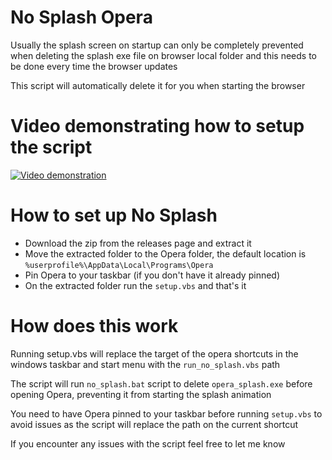# No Splash Opera

Usually the splash screen on startup can only be completely prevented when deleting the splash exe file on browser local folder and this needs to be done every time the browser updates

This script will automatically delete it for you when starting the browser

# Video demonstrating how to setup the script

[![Video demonstration](https://img.youtube.com/vi/sddz6n7kdP8/0.jpg)](https://www.youtube.com/watch?v=sddz6n7kdP8)

# How to set up No Splash

- Download the zip from the releases page and extract it
- Move the extracted folder to the Opera folder, the default location is `%userprofile%\AppData\Local\Programs\Opera`
- Pin Opera to your taskbar (if you don't have it already pinned)
- On the extracted folder run the `setup.vbs` and that's it

# How does this work

Running setup.vbs will replace the target of the opera shortcuts in the windows taskbar and start menu with the `run_no_splash.vbs` path

The script will run `no_splash.bat` script to delete `opera_splash.exe` before opening Opera, preventing it from starting the splash animation

You need to have Opera pinned to your taskbar before running `setup.vbs` to avoid issues as the script will replace the path on the current shortcut

If you encounter any issues with the script feel free to let me know
